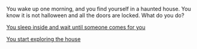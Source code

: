 
You wake up one morning, and you find yourself in a haunted house. You know it
is not halloween  and all the doors are locked. What do you do?  

[You sleep inside and wait until someone comes for you](sleep-inside.md)  
 
[You start exploring the house](exploring-house.md)  